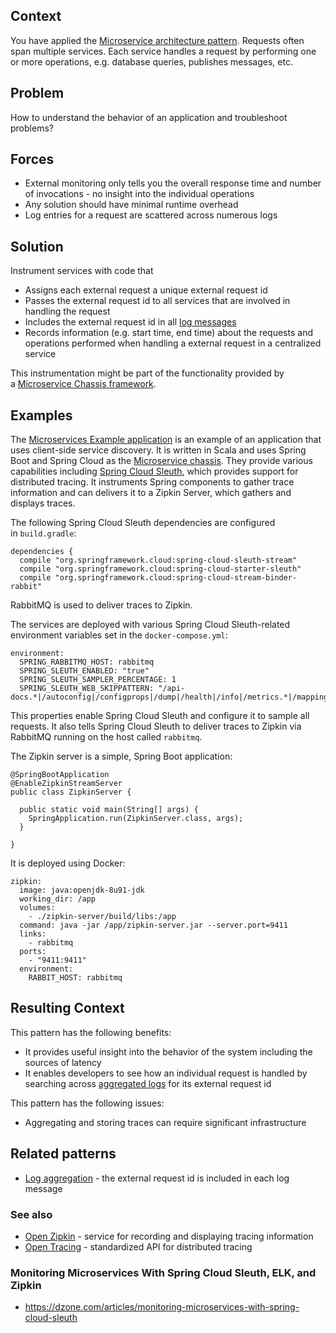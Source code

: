 
## Context

You have applied the [Microservice architecture pattern](https://microservices.io/patterns/microservices.html). Requests often span multiple services. Each service handles a request by performing one or more operations, e.g. database queries, publishes messages, etc.

## Problem

How to understand the behavior of an application and troubleshoot problems?

## Forces

- External monitoring only tells you the overall response time and number of invocations - no insight into the individual operations
- Any solution should have minimal runtime overhead
- Log entries for a request are scattered across numerous logs

## Solution

Instrument services with code that

- Assigns each external request a unique external request id
- Passes the external request id to all services that are involved in handling the request
- Includes the external request id in all [log messages](https://microservices.io/patterns/observability/application-logging.html)
- Records information (e.g. start time, end time) about the requests and operations performed when handling a external request in a centralized service

This instrumentation might be part of the functionality provided by a [Microservice Chassis framework](https://microservices.io/patterns/microservice-chassis.html).

## Examples

The [Microservices Example application](https://github.com/cer/microservices-examples) is an example of an application that uses client-side service discovery. It is written in Scala and uses Spring Boot and Spring Cloud as the [Microservice chassis](https://microservices.io/patterns/microservice-chassis.html). They provide various capabilities including [Spring Cloud Sleuth](https://cloud.spring.io/spring-cloud-sleuth/), which provides support for distributed tracing. It instruments Spring components to gather trace information and can delivers it to a Zipkin Server, which gathers and displays traces.

The following Spring Cloud Sleuth dependencies are configured in `build.gradle`:

```
dependencies {
  compile "org.springframework.cloud:spring-cloud-sleuth-stream"
  compile "org.springframework.cloud:spring-cloud-starter-sleuth"
  compile "org.springframework.cloud:spring-cloud-stream-binder-rabbit"
```

RabbitMQ is used to deliver traces to Zipkin.

The services are deployed with various Spring Cloud Sleuth-related environment variables set in the `docker-compose.yml`:

```
environment:
  SPRING_RABBITMQ_HOST: rabbitmq
  SPRING_SLEUTH_ENABLED: "true"
  SPRING_SLEUTH_SAMPLER_PERCENTAGE: 1
  SPRING_SLEUTH_WEB_SKIPPATTERN: "/api-docs.*|/autoconfig|/configprops|/dump|/health|/info|/metrics.*|/mappings|/trace|/swagger.*|.*\\.png|.*\\.css|.*\\.js|/favicon.ico|/hystrix.stream"
```

This properties enable Spring Cloud Sleuth and configure it to sample all requests. It also tells Spring Cloud Sleuth to deliver traces to Zipkin via RabbitMQ running on the host called `rabbitmq`.

The Zipkin server is a simple, Spring Boot application:

```
@SpringBootApplication
@EnableZipkinStreamServer
public class ZipkinServer {

  public static void main(String[] args) {
    SpringApplication.run(ZipkinServer.class, args);
  }

}
```

It is deployed using Docker:

```
zipkin:
  image: java:openjdk-8u91-jdk
  working_dir: /app
  volumes:
    - ./zipkin-server/build/libs:/app
  command: java -jar /app/zipkin-server.jar --server.port=9411
  links:
    - rabbitmq
  ports:
    - "9411:9411"
  environment:
    RABBIT_HOST: rabbitmq
```

## Resulting Context

This pattern has the following benefits:

- It provides useful insight into the behavior of the system including the sources of latency
- It enables developers to see how an individual request is handled by searching across [aggregated logs](https://microservices.io/patterns/observability/application-logging.html) for its external request id

This pattern has the following issues:

- Aggregating and storing traces can require significant infrastructure

## Related patterns

- [Log aggregation](https://microservices.io/patterns/observability/application-logging.html) - the external request id is included in each log message

### See also

- [Open Zipkin](http://zipkin.io/) - service for recording and displaying tracing information
- [Open Tracing](http://opentracing.io/) - standardized API for distributed tracing

###  Monitoring Microservices With Spring Cloud Sleuth, ELK, and Zipkin

- https://dzone.com/articles/monitoring-microservices-with-spring-cloud-sleuth


